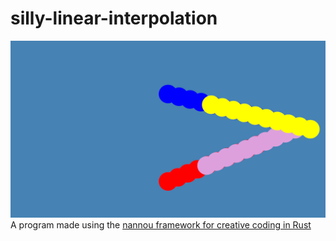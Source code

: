 # silly-linear-interpolation
![alt](screen.png)
A program made using the [nannou framework for creative coding in Rust](https://nannou.cc)
